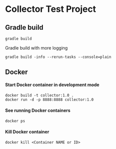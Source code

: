 # Collector Test Project

## Gradle build
```
gradle build
```
Gradle build with more logging
```
gradle build -info --rerun-tasks --console=plain
```

## Docker
#### Start Docker container in development mode
```
docker build -t collector:1.0 .
docker run -d -p 8888:8888 collector:1.0
```

#### See running Docker containers
```
docker ps
```

#### Kill Docker container
```
docker kill <Container NAME or ID>
```

